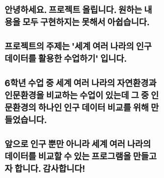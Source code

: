 # 안녕하세요. 프로젝트 올립니다. 원하는 내용을 모두 구현하지는 못해서 아쉽습니다.
# 프로젝트의 주제는 '세계 여러 나라의 인구 데이터를 활용한 수업하기' 입니다.
# 6학년 수업 중 세계 여러 나라의 자연환경과 인문환경을 비교하는 수업이 있는데 그 중 인문환경의 하나인 인구 데이터 비교를 위해 만들었습니다.
# 앞으로 인구 뿐만 아니라 세계 여러 나라의 데이터를 비교할 수 있는 프로그램을 만들고자 합니다. 감사합니다!
